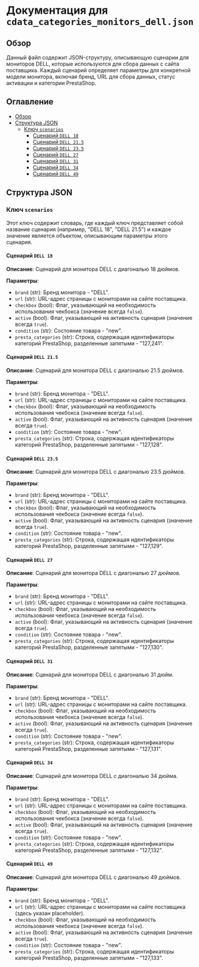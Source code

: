 # Документация для `cdata_categories_monitors_dell.json`

## Обзор

Данный файл содержит JSON-структуру, описывающую сценарии для мониторов DELL, которые используются для сбора данных с сайта поставщика. Каждый сценарий определяет параметры для конкретной модели монитора, включая бренд, URL для сбора данных, статус активации и категории PrestaShop.

## Оглавление

- [Обзор](#обзор)
- [Структура JSON](#структура-json)
  - [Ключ `scenarios`](#ключ-scenarios)
    - [Сценарий `DELL 18`](#сценарий-dell-18)
    - [Сценарий `DELL 21.5`](#сценарий-dell-215)
    - [Сценарий `DELL 23.5`](#сценарий-dell-235)
    - [Сценарий `DELL 27`](#сценарий-dell-27)
    - [Сценарий `DELL 31`](#сценарий-dell-31)
    - [Сценарий `DELL 34`](#сценарий-dell-34)
    - [Сценарий `DELL 49`](#сценарий-dell-49)

## Структура JSON

### Ключ `scenarios`

Этот ключ содержит словарь, где каждый ключ представляет собой название сценария (например, "DELL 18", "DELL 21.5") и каждое значение является объектом, описывающим параметры этого сценария.

#### Сценарий `DELL 18`

**Описание**: Сценарий для монитора DELL с диагональю 18 дюймов.

**Параметры**:

- `brand` (str): Бренд монитора - "DELL".
- `url` (str): URL-адрес страницы с мониторами на сайте поставщика.
- `checkbox` (bool): Флаг, указывающий на необходимость использования чекбокса (значение всегда `false`).
- `active` (bool): Флаг, указывающий на активность сценария (значение всегда `true`).
- `condition` (str): Состояние товара - "new".
- `presta_categories` (str): Строка, содержащая идентификаторы категорий PrestaShop, разделенные запятыми - "127,241".

#### Сценарий `DELL 21.5`

**Описание**: Сценарий для монитора DELL с диагональю 21.5 дюймов.

**Параметры**:

- `brand` (str): Бренд монитора - "DELL".
- `url` (str): URL-адрес страницы с мониторами на сайте поставщика.
- `checkbox` (bool): Флаг, указывающий на необходимость использования чекбокса (значение всегда `false`).
- `active` (bool): Флаг, указывающий на активность сценария (значение всегда `true`).
- `condition` (str): Состояние товара - "new".
- `presta_categories` (str): Строка, содержащая идентификаторы категорий PrestaShop, разделенные запятыми - "127,128".

#### Сценарий `DELL 23.5`

**Описание**: Сценарий для монитора DELL с диагональю 23.5 дюймов.

**Параметры**:

- `brand` (str): Бренд монитора - "DELL".
- `url` (str): URL-адрес страницы с мониторами на сайте поставщика.
- `checkbox` (bool): Флаг, указывающий на необходимость использования чекбокса (значение всегда `false`).
- `active` (bool): Флаг, указывающий на активность сценария (значение всегда `true`).
- `condition` (str): Состояние товара - "new".
- `presta_categories` (str): Строка, содержащая идентификаторы категорий PrestaShop, разделенные запятыми - "127,129".

#### Сценарий `DELL 27`

**Описание**: Сценарий для монитора DELL с диагональю 27 дюймов.

**Параметры**:

- `brand` (str): Бренд монитора - "DELL".
- `url` (str): URL-адрес страницы с мониторами на сайте поставщика.
- `checkbox` (bool): Флаг, указывающий на необходимость использования чекбокса (значение всегда `false`).
- `active` (bool): Флаг, указывающий на активность сценария (значение всегда `true`).
- `condition` (str): Состояние товара - "new".
- `presta_categories` (str): Строка, содержащая идентификаторы категорий PrestaShop, разделенные запятыми - "127,130".

#### Сценарий `DELL 31`

**Описание**: Сценарий для монитора DELL с диагональю 31 дюйм.

**Параметры**:

- `brand` (str): Бренд монитора - "DELL".
- `url` (str): URL-адрес страницы с мониторами на сайте поставщика.
- `checkbox` (bool): Флаг, указывающий на необходимость использования чекбокса (значение всегда `false`).
- `active` (bool): Флаг, указывающий на активность сценария (значение всегда `true`).
- `condition` (str): Состояние товара - "new".
- `presta_categories` (str): Строка, содержащая идентификаторы категорий PrestaShop, разделенные запятыми - "127,131".

#### Сценарий `DELL 34`

**Описание**: Сценарий для монитора DELL с диагональю 34 дюйма.

**Параметры**:

- `brand` (str): Бренд монитора - "DELL".
- `url` (str): URL-адрес страницы с мониторами на сайте поставщика.
- `checkbox` (bool): Флаг, указывающий на необходимость использования чекбокса (значение всегда `false`).
- `active` (bool): Флаг, указывающий на активность сценария (значение всегда `true`).
- `condition` (str): Состояние товара - "new".
- `presta_categories` (str): Строка, содержащая идентификаторы категорий PrestaShop, разделенные запятыми - "127,132".

#### Сценарий `DELL 49`

**Описание**: Сценарий для монитора DELL с диагональю 49 дюймов.

**Параметры**:

- `brand` (str): Бренд монитора - "DELL".
- `url` (str): URL-адрес страницы с мониторами на сайте поставщика (здесь указан placeholder).
- `checkbox` (bool): Флаг, указывающий на необходимость использования чекбокса (значение всегда `false`).
- `active` (bool): Флаг, указывающий на активность сценария (значение всегда `true`).
- `condition` (str): Состояние товара - "new".
- `presta_categories` (str): Строка, содержащая идентификаторы категорий PrestaShop, разделенные запятыми - "127,133".